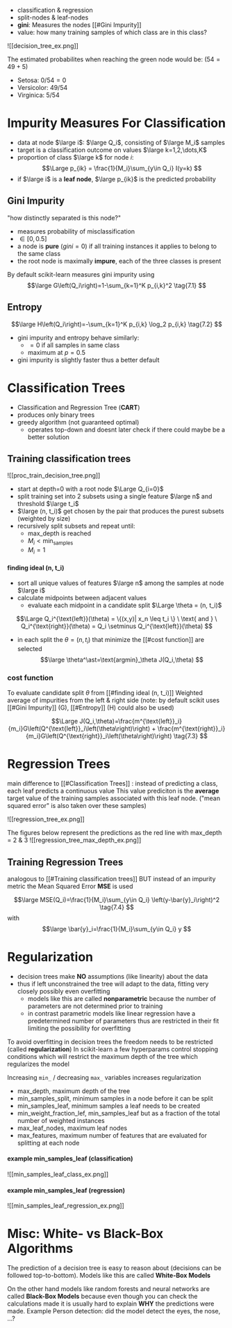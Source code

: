 - classification & regression
- split-nodes & leaf-nodes
- **gini**: Measures the nodes [[#Gini Impurity]] 
- value: how many training samples of which class are in this class?

![[decision_tree_ex.png]]

The estimated probabilites when reaching the green node would be: ($54 = 49 + 5$)
- Setosa: $0/54 = 0$
- Versicolor: $49/54$
- Virginica: $5/54$

# Impurity Measures For Classification

- data at node $\large i$: $\large Q_i$, consisting of $\large M_i$ samples
- target is a classification outcome on values $\large k=1,2,\dots,K$
- proportion of class $\large k$ for node $i$:
$$\Large
p_{ik} = \frac{1}{M_i}\sum_{y\in Q_i} I(y=k)
$$
- if $\large i$ is a **leaf node**, $\large p_{ik}$ is the predicted probability


## Gini Impurity
"how distinctly separated is this node?"
- measures probability of misclassification
- $\in [0, 0.5]$
- a node is **pure** ($gini=0$) if all training instances it applies to belong to the same class
- the root node is maximally **impure**, each of the three classes is present

By default scikit-learn measures gini impurity using
$$\large 
G\left(Q_i\right)=1-\sum_{k=1}^K p_{i,k}^2 \tag{7.1}
$$


## Entropy

$$\large
H\left(Q_i\right)=-\sum_{k=1}^K p_{i,k} \log_2 p_{i,k} \tag{7.2}
$$
- gini impurity and entropy behave similarly:
	- $=0$ if all samples in same class
	- maximum at $p = 0.5$
- gini impurity is slightly faster thus a better default



# Classification Trees

- Classification and Regression Tree (**CART**)
- produces only binary trees
- greedy algorithm (not guaranteed optimal)
	- operates top-down and doesnt later check if there could maybe be a better solution

## Training classification trees
![[proc_train_decision_tree.png]]

- start at depth=0 with a root node $\Large Q_{i=0}$
- split training set into 2 subsets using a single feature $\large n$ and threshold $\large t_i$
- $\large (n, t_i)$ get chosen by the pair that produces the purest subsets (weighted by size)
- recursively split subsets and repeat until:
	- max_depth is reached
	- $M_i < \mathrm{min_{samples}}$  
	- $M_i = 1$

#### finding ideal (n, t_i)
- sort all unique values of features $\large n$ among the samples at node $\large i$
- calculate midpoints between adjacent values
	- evaluate each midpoint in a candidate split $\Large \theta = (n, t_i)$

$$\Large
Q_i^{\text{left}}(\theta) = \{(x,y)| x_n \leq t_i \} \ \text{ and } \ Q_i^{\text{right}}(\theta) = Q_i \setminus Q_i^{\text{left}}(\theta)
$$
- in each split the $\theta = (n, t_i)$ that minimize the [[#cost function]] are selected
$$\large
\theta^\ast=\text{argmin}_\theta J(Q_i,\theta)
$$

### cost function

To evaluate candidate split $\theta$ from [[#finding ideal (n, t_i)]]
Weighted average of impurities from the left & right side
(note: by default scikit uses [[#Gini Impurity]] (G), [[#Entropy]] (H) could also be used)

$$\Large
J(Q_i,\theta)=\frac{m^{\text{left}}_i}{m_i}G\left(Q^{\text{left}}_i\left(\theta\right)\right) + \frac{m^{\text{right}}_i}{m_i}G\left(Q^{\text{right}}_i\left(\theta\right)\right) \tag{7.3}
$$



# Regression Trees

main difference to [[#Classification Trees]] :
instead of predicting a class, each leaf predicts a continuous value
This value prediciton is the **average** target value of the training samples associated with this leaf node. ("mean squared error" is also taken over these samples)

![[regression_tree_ex.png]]


The figures below represent the predictions as the red line with max_depth = 2 & 3
![[regression_tree_max_depth_ex.png]]


## Training Regression Trees

analogous to [[#Training classification trees]]
BUT instead of an impurity metric the Mean Squared Error **MSE** is used

$$\large
MSE(Q_i)=\frac{1}{M_i}\sum_{y\in Q_i} \left(y-\bar{y}_i\right)^2  \tag{7.4}
$$
with
$$\large
\bar{y}_i=\frac{1}{M_i}\sum_{y\in Q_i} y
$$



# Regularization

- decision trees make **NO** assumptions (like linearity) about the data
- thus if left unconstrained the tree will adapt to the data, fitting very closely possibly even overfitting
	- models like this are called **nonparametric** because the number of parameters are not determined prior to training
	- in contrast parametric models like linear regression have a predetermined number of parameters thus are restricted in their fit limiting the possibility for overfitting


To avoid overfitting in decision trees the freedom needs to be restricted (called **regularization**)
In scikit-learn a few hyperparams control stopping conditions which will restrict the maximum depth of the tree which regularizes the model

Increasing `min_` / decreasing `max_` variables increases regularization

- max_depth, maximum depth of the tree
- min_samples_split, minimum samples in a node before it can be split
- min_samples_leaf, minimum samples a leaf needs to be created
- min_weight_fraction_lef, min_samples_leaf but as a fraction of the total number of weighted instances
- max_leaf_nodes, maximum leaf nodes
- max_features, maximum number of features that are evaluated for splitting at each node

#### example min_samples_leaf (classification)
![[min_samples_leaf_class_ex.png]]


#### example min_samples_leaf (regression)

![[min_samples_leaf_regression_ex.png]]






# Misc: White- vs Black-Box Algorithms

The prediction of a decision tree is easy to reason about (decisions can be followed top-to-bottom). Models like this are called **White-Box Models**

On the other hand models like random forests and neural networks are called **Black-Box Models** because even though you can check the calculations made it is usually hard to explain **WHY** the predictions were made.
Example Person detection: did the model detect the eyes, the nose, ...?

